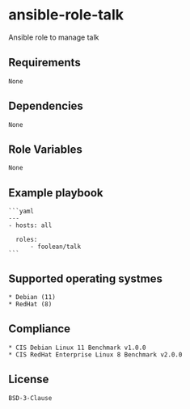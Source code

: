 # ansible-role-talk

Ansible role to manage talk


## Requirements

    None


## Dependencies

    None


## Role Variables

    None


## Example playbook

    ```yaml
    ---
    - hosts: all

      roles:
          - foolean/talk
    ```


## Supported operating systmes

    * Debian (11)
    * RedHat (8)


## Compliance

    * CIS Debian Linux 11 Benchmark v1.0.0
    * CIS RedHat Enterprise Linux 8 Benchmark v2.0.0


## License

    BSD-3-Clause
